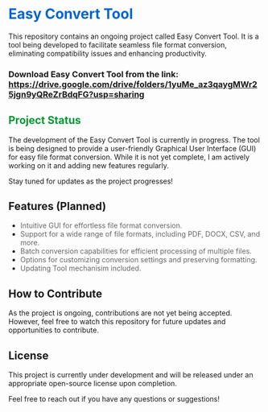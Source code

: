 # <span style="color: #0066cc;">Easy Convert Tool</span>

This repository contains an ongoing project called Easy Convert Tool. It is a tool being developed to facilitate seamless file format conversion, eliminating compatibility issues and enhancing productivity.

### Download Easy Convert Tool from the link: https://drive.google.com/drive/folders/1yuMe_az3qaygMWr25jgn9yQReZrBdqFG?usp=sharing

## <span style="color: #009933;">Project Status</span>

The development of the Easy Convert Tool is currently in progress. The tool is being designed to provide a user-friendly Graphical User Interface (GUI) for easy file format conversion. While it is not yet complete, I am actively working on it and adding new features regularly.

Stay tuned for updates as the project progresses!

## Features (Planned)

- <span style="color: #666;">Intuitive GUI for effortless file format conversion.</span>
- <span style="color: #666;">Support for a wide range of file formats, including PDF, DOCX, CSV, and more.</span>
- <span style="color: #666;">Batch conversion capabilities for efficient processing of multiple files.</span>
- <span style="color: #666;">Options for customizing conversion settings and preserving formatting.</span>
- <span style="color: #666;">Updating Tool mechanisim included.</span>

## How to Contribute

As the project is ongoing, contributions are not yet being accepted. However, feel free to watch this repository for future updates and opportunities to contribute.

## License

This project is currently under development and will be released under an appropriate open-source license upon completion.

Feel free to reach out if you have any questions or suggestions!
